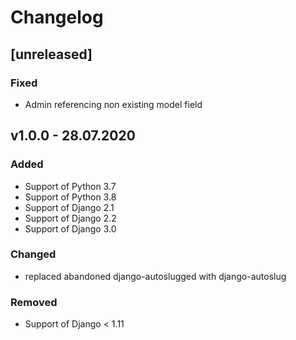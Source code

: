 # Changelog

## [unreleased]
### Fixed
* Admin referencing non existing model field

## v1.0.0 - 28.07.2020
### Added
* Support of Python 3.7
* Support of Python 3.8
* Support of Django 2.1
* Support of Django 2.2
* Support of Django 3.0

### Changed
* replaced abandoned django-autoslugged with django-autoslug

### Removed
* Support of Django < 1.11